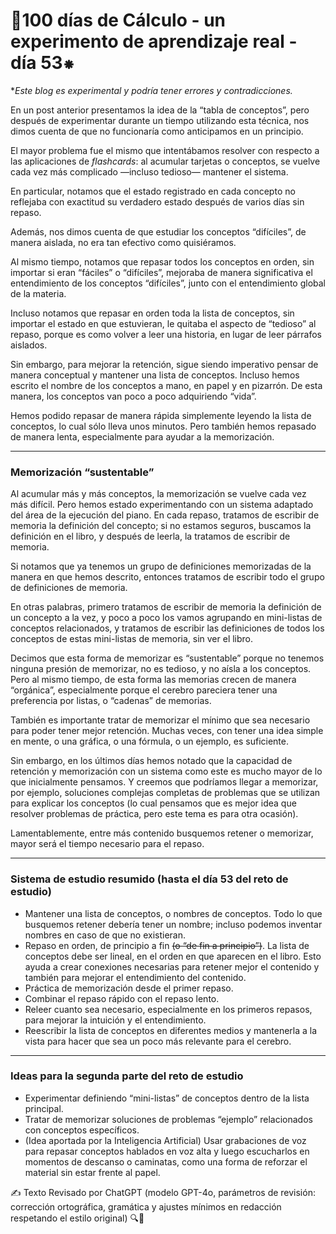 # **🔢100 días de Cálculo - un experimento de aprendizaje real - día 53⁕**

**Este blog es experimental y podría tener errores y contradicciones.*

En un post anterior presentamos la idea de la “tabla de conceptos”, pero después de experimentar durante un tiempo utilizando esta técnica, nos dimos cuenta de que no funcionaría como anticipamos en un principio.

El mayor problema fue el mismo que intentábamos resolver con respecto a las aplicaciones de *flashcards*: al acumular tarjetas o conceptos, se vuelve cada vez más complicado —incluso tedioso— mantener el sistema.

En particular, notamos que el estado registrado en cada concepto no reflejaba con exactitud su verdadero estado después de varios días sin repaso.

Además, nos dimos cuenta de que estudiar los conceptos “difíciles”, de manera aislada, no era tan efectivo como quisiéramos.

Al mismo tiempo, notamos que repasar todos los conceptos en orden, sin importar si eran “fáciles” o “difíciles”, mejoraba de manera significativa el entendimiento de los conceptos “difíciles”, junto con el entendimiento global de la materia.

Incluso notamos que repasar en orden toda la lista de conceptos, sin importar el estado en que estuvieran, le quitaba el aspecto de “tedioso” al repaso, porque es como volver a leer una historia, en lugar de leer párrafos aislados.

Sin embargo, para mejorar la retención, sigue siendo imperativo pensar de manera conceptual y mantener una lista de conceptos. Incluso hemos escrito el nombre de los conceptos a mano, en papel y en pizarrón. De esta manera, los conceptos van poco a poco adquiriendo “vida”.

Hemos podido repasar de manera rápida simplemente leyendo la lista de conceptos, lo cual sólo lleva unos minutos. Pero también hemos repasado de manera lenta, especialmente para ayudar a la memorización.

---

### Memorización “sustentable”

Al acumular más y más conceptos, la memorización se vuelve cada vez más difícil. Pero hemos estado experimentando con un sistema adaptado del área de la ejecución del piano. En cada repaso, tratamos de escribir de memoria la definición del concepto; si no estamos seguros, buscamos la definición en el libro, y después de leerla, la tratamos de escribir de memoria.

Si notamos que ya tenemos un grupo de definiciones memorizadas de la manera en que hemos descrito, entonces tratamos de escribir todo el grupo de definiciones de memoria.

En otras palabras, primero tratamos de escribir de memoria la definición de un concepto a la vez, y poco a poco los vamos agrupando en mini-listas de conceptos relacionados, y tratamos de escribir las definiciones de todos los conceptos de estas mini-listas de memoria, sin ver el libro.

Decimos que esta forma de memorizar es “sustentable” porque no tenemos ninguna presión de memorizar, no es tedioso, y no aísla a los conceptos. Pero al mismo tiempo, de esta forma las memorias crecen de manera “orgánica”, especialmente porque el cerebro pareciera tener una preferencia por listas, o “cadenas” de memorias.

También es importante tratar de memorizar el mínimo que sea necesario para poder tener mejor retención. Muchas veces, con tener una idea simple en mente, o una gráfica, o una fórmula, o un ejemplo, es suficiente.

Sin embargo, en los últimos días hemos notado que la capacidad de retención y memorización con un sistema como este es mucho mayor de lo que inicialmente pensamos. Y creemos que podríamos llegar a memorizar, por ejemplo, soluciones complejas completas de problemas que se utilizan para explicar los conceptos (lo cual pensamos que es mejor idea que resolver problemas de práctica, pero este tema es para otra ocasión).

Lamentablemente, entre más contenido busquemos retener o memorizar, mayor será el tiempo necesario para el repaso.

---

### Sistema de estudio resumido (hasta el día 53 del reto de estudio)

- Mantener una lista de conceptos, o nombres de conceptos. Todo lo que busquemos retener debería tener un nombre; incluso podemos inventar nombres en caso de que no existieran.
- Repaso en orden, de principio a fin ~~(o “de fin a principio”)~~. La lista de conceptos debe ser lineal, en el orden en que aparecen en el libro. Esto ayuda a crear conexiones necesarias para retener mejor el contenido y también para mejorar el entendimiento del contenido.
- Práctica de memorización desde el primer repaso.
- Combinar el repaso rápido con el repaso lento.
- Releer cuanto sea necesario, especialmente en los primeros repasos, para mejorar la intuición y el entendimiento.
- Reescribir la lista de conceptos en diferentes medios y mantenerla a la vista para hacer que sea un poco más relevante para el cerebro.

---

### Ideas para la segunda parte del reto de estudio

- Experimentar definiendo “mini-listas” de conceptos dentro de la lista principal. 
- Tratar de memorizar soluciones de problemas “ejemplo” relacionados con conceptos específicos.
- (Idea aportada por la Inteligencia Artificial) Usar grabaciones de voz para repasar conceptos hablados en voz alta y luego escucharlos en momentos de descanso o caminatas, como una forma de reforzar el material sin estar frente al papel.

✍️ Texto Revisado por ChatGPT (modelo GPT-4o, parámetros de revisión: corrección ortográfica, gramática y ajustes mínimos en redacción respetando el estilo original)
🔍🐢
